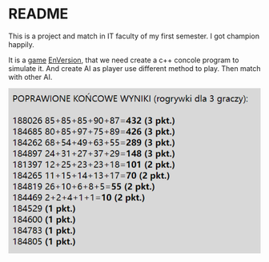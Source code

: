 # README
This is a project and match in IT faculty of my first semester. I got champion happily.

It is a [game](http://aleplanszowki.pl/pliki/Trucizna_RULES_PL_web.pdf) [EnVersion](https://www.fgbradleys.com/rules/rules6/Friday%20the%2013th%20-%20rules.pdf), that we need create a c++ concole program to simulate it. And create AI as player use different method to play. Then match with other AI.

![](RankInMatch.png)
